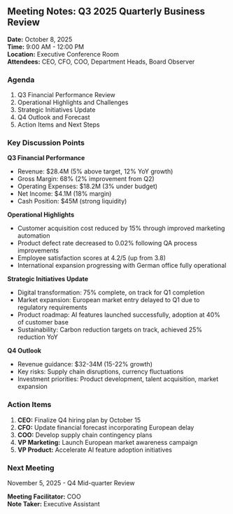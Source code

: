 ## Meeting Notes: Q3 2025 Quarterly Business Review

**Date:** October 8, 2025  
**Time:** 9:00 AM - 12:00 PM  
**Location:** Executive Conference Room  
**Attendees:** CEO, CFO, COO, Department Heads, Board Observer  

### Agenda
1. Q3 Financial Performance Review
2. Operational Highlights and Challenges
3. Strategic Initiatives Update
4. Q4 Outlook and Forecast
5. Action Items and Next Steps

### Key Discussion Points

**Q3 Financial Performance**
- Revenue: $28.4M (5% above target, 12% YoY growth)
- Gross Margin: 68% (2% improvement from Q2)
- Operating Expenses: $18.2M (3% under budget)
- Net Income: $4.1M (18% margin)
- Cash Position: $45M (strong liquidity)

**Operational Highlights**
- Customer acquisition cost reduced by 15% through improved marketing automation
- Product defect rate decreased to 0.02% following QA process improvements
- Employee satisfaction scores at 4.2/5 (up from 3.8)
- International expansion progressing with German office fully operational

**Strategic Initiatives Update**
- Digital transformation: 75% complete, on track for Q1 completion
- Market expansion: European market entry delayed to Q1 due to regulatory requirements
- Product roadmap: AI features launched successfully, adoption at 40% of customer base
- Sustainability: Carbon reduction targets on track, achieved 25% reduction YoY

**Q4 Outlook**
- Revenue guidance: $32-34M (15-22% growth)
- Key risks: Supply chain disruptions, currency fluctuations
- Investment priorities: Product development, talent acquisition, market expansion

### Action Items
1. **CEO:** Finalize Q4 hiring plan by October 15
2. **CFO:** Update financial forecast incorporating European delay
3. **COO:** Develop supply chain contingency plans
4. **VP Marketing:** Launch European market awareness campaign
5. **VP Product:** Accelerate AI feature adoption initiatives

### Next Meeting
November 5, 2025 - Q4 Mid-quarter Review

**Meeting Facilitator:** COO  
**Note Taker:** Executive Assistant